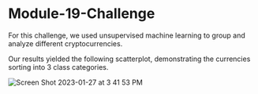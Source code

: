# Module-19-Challenge

For this challenge, we used unsupervised machine learning to group and analyze different cryptocurrencies. 

Our results yielded the following scatterplot, demonstrating the currencies sorting into 3 class categories.

![Screen Shot 2023-01-27 at 3 41 53 PM](https://user-images.githubusercontent.com/112847821/215225981-22113254-e5fb-4068-be5d-f2c0feaf9ef2.png)

